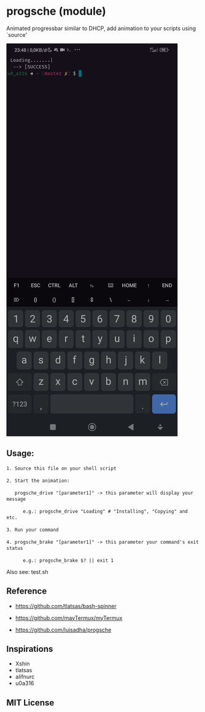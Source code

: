 # progsche (module)

Animated progressbar similar to DHCP, add animation to your scripts using `source'

[![Preview](https://github.com/luisadha/progress-bar/blob/db9cded2f800f6aea8baf4afb9c4f5ce4854f7b9/thumb.jpg)](https://youtube.com/shorts/GtcwPmhZ62k?feature=share)

## Usage:

    1. Source this file on your shell script

    2. Start the animation:

       progsche_drive "[parameter1]" -> this parameter will display your message

          e.g.: progsche_drive "Loading" # "Installing", "Copying" and etc.

    3. Run your command

    4. progsche_brake "[parameter1]" -> this parameter your command's exit status

          e.g.: progsche_brake $? || exit 1

 Also see: test.sh


## Reference 

- https://github.com/tlatsas/bash-spinner

- https://github.com/mayTermux/myTermux

- https://github.com/luisadha/progsche

## Inspirations

* Xshin
* tlatsas
* alifnurc
* u0a316

## MIT License 
